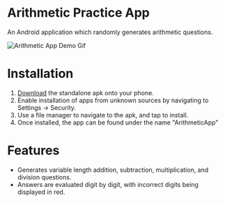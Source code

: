 # Arithmetic Practice App

An Android application which randomly generates arithmetic questions.

![Arithmetic App Demo Gif](https://media.giphy.com/media/3oFzmhWpfZRqKpcZ6E/giphy.gif)

# Installation

1. [Download](https://github.com/Sebastian-/ArithmeticApp/releases) the standalone apk onto your phone.
2. Enable installation of apps from unknown sources by navigating to Settings -> Security.
3. Use a file manager to navigate to the apk, and tap to install. 
4. Once installed, the app can be found under the name "ArithmeticApp"

# Features

* Generates variable length addition, subtraction, multiplication, and division questions.
* Answers are evaluated digit by digit, with incorrect digits being displayed in red.
